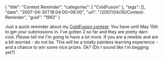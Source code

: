 {
	"title": "Contest Reminder",
	"categories": [
		"ColdFusion"
	],
	"tags": [],
	"date": "2007-04-30T18:04:00+06:00",
	"url": "/2007/04/30/Contest-Reminder",
	"guid": "1992"
}

Just a quick reminder about my <a href="http://ray.camdenfamily.com/index.cfm/2007/4/16/ColdFusion-Newbie-Contest-Announced--Monster-Maker">ColdFusion contest</a>. You have until May 15th to get your submissions in. I've gotten 2 so far and they are pretty darn cool. <i>Please</i> tell me I'm going to have a lot more. If you are a newbie and are a bit worried - do not be. This will be a totally painless learning experience - and a chance to win some nice prizes. Ok? (Do I sound like I'm begging yet?)